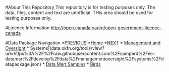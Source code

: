 #About This Repository
This repository is for testing purposes only. The data, files, content and text are unofficial. THis area should be used for testing purposes only.

#Licence Information
http://open.canada.ca/en/open-government-licence-canada

#Data Package Navigation
*[PREVIOUS](data.okfn.org/tools/view?url=https%3A%2F%2Fraw.githubusercontent.com%2Fsamperd%2Fec-datamart%2Fdevelop%2Fdata%2Fmanagementoversight%2Fdatapackage.json)
*[Home](data.okfn.org/tools/view?url=https%3A%2F%2Fraw.githubusercontent.com%2Fsamperd%2Fec-datamart%2Fdevelop%2Fdata%2Fdatapackage.json)
*[NEXT](data.okfn.org/tools/view?url=https%3A%2F%2Fraw.githubusercontent.com%2Fsamperd%2Fec-datamart%2Fdevelop%2Fdata%2Fmanagementoversight%2Fsystems%2Fdata-mart-samples%2Fdatapackage.json)
	* [Management and Oversight](data.okfn.org/tools/view?url=https%3A%2F%2Fraw.githubusercontent.com%2Fsamperd%2Fec-datamart%2Fdevelop%2Fdata%2Fmanagementoversight%2Fdatapackage.json)
		* Systems](data.okfn.org/tools/view?url=https%3A%2F%2Fraw.githubusercontent.com%2Fsamperd%2Fec-datamart%2Fdevelop%2Fdata%2Fmanagementoversight%2Fsystems%2Fdatapackage.json)
			* [Data Mart Samples](data.okfn.org/tools/view?url=https%3A%2F%2Fraw.githubusercontent.com%2Fsamperd%2Fec-datamart%2Fdevelop%2Fdata%2Fmanagementoversight%2Fsystems%2Fdata-mart-samples%2Fdatapackage.json)
				* [Birds](data.okfn.org/tools/view?url=https%3A%2F%2Fraw.githubusercontent.com%2Fsamperd%2Fec-datamart%2Fdevelop%2Fdata%2Fmanagementoversight%2Fsystems%2Fdata-mart-samples%2Fbirds%2Fdatapackage.json)